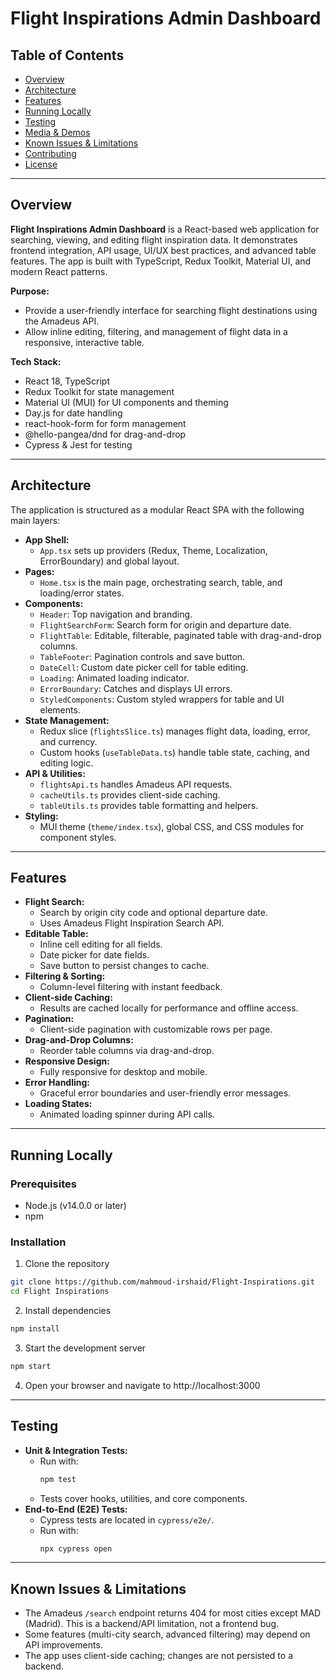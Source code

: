 # Flight Inspirations Admin Dashboard

## Table of Contents

- [Overview](#overview)
- [Architecture](#architecture)
- [Features](#features)
- [Running Locally](#running-locally)
- [Testing](#testing)
- [Media & Demos](#media--demos)
- [Known Issues & Limitations](#known-issues--limitations)
- [Contributing](#contributing)
- [License](#license)

---

## Overview

**Flight Inspirations Admin Dashboard** is a React-based web application for searching, viewing, and editing flight inspiration data. It demonstrates frontend integration, API usage, UI/UX best practices, and advanced table features. The app is built with TypeScript, Redux Toolkit, Material UI, and modern React patterns.

**Purpose:**

- Provide a user-friendly interface for searching flight destinations using the Amadeus API.
- Allow inline editing, filtering, and management of flight data in a responsive, interactive table.

**Tech Stack:**

- React 18, TypeScript
- Redux Toolkit for state management
- Material UI (MUI) for UI components and theming
- Day.js for date handling
- react-hook-form for form management
- @hello-pangea/dnd for drag-and-drop
- Cypress & Jest for testing

---

## Architecture

The application is structured as a modular React SPA with the following main layers:

- **App Shell:**
  - `App.tsx` sets up providers (Redux, Theme, Localization, ErrorBoundary) and global layout.
- **Pages:**
  - `Home.tsx` is the main page, orchestrating search, table, and loading/error states.
- **Components:**
  - `Header`: Top navigation and branding.
  - `FlightSearchForm`: Search form for origin and departure date.
  - `FlightTable`: Editable, filterable, paginated table with drag-and-drop columns.
  - `TableFooter`: Pagination controls and save button.
  - `DateCell`: Custom date picker cell for table editing.
  - `Loading`: Animated loading indicator.
  - `ErrorBoundary`: Catches and displays UI errors.
  - `StyledComponents`: Custom styled wrappers for table and UI elements.
- **State Management:**
  - Redux slice (`flightsSlice.ts`) manages flight data, loading, error, and currency.
  - Custom hooks (`useTableData.ts`) handle table state, caching, and editing logic.
- **API & Utilities:**
  - `flightsApi.ts` handles Amadeus API requests.
  - `cacheUtils.ts` provides client-side caching.
  - `tableUtils.ts` provides table formatting and helpers.
- **Styling:**
  - MUI theme (`theme/index.tsx`), global CSS, and CSS modules for component styles.

---

## Features

- **Flight Search:**
  - Search by origin city code and optional departure date.
  - Uses Amadeus Flight Inspiration Search API.
- **Editable Table:**
  - Inline cell editing for all fields.
  - Date picker for date fields.
  - Save button to persist changes to cache.
- **Filtering & Sorting:**
  - Column-level filtering with instant feedback.
- **Client-side Caching:**
  - Results are cached locally for performance and offline access.
- **Pagination:**
  - Client-side pagination with customizable rows per page.
- **Drag-and-Drop Columns:**
  - Reorder table columns via drag-and-drop.
- **Responsive Design:**
  - Fully responsive for desktop and mobile.
- **Error Handling:**
  - Graceful error boundaries and user-friendly error messages.
- **Loading States:**
  - Animated loading spinner during API calls.

---

## Running Locally

### Prerequisites

- Node.js (v14.0.0 or later)
- npm

### Installation

1. Clone the repository

```bash
git clone https://github.com/mahmoud-irshaid/Flight-Inspirations.git
cd Flight Inspirations
```

2. Install dependencies

```bash
npm install
```

3. Start the development server

```bash
npm start
```

4. Open your browser and navigate to http://localhost:3000

---

## Testing

- **Unit & Integration Tests:**
  - Run with:
    ```bash
    npm test
    ```
  - Tests cover hooks, utilities, and core components.
- **End-to-End (E2E) Tests:**
  - Cypress tests are located in `cypress/e2e/`.
  - Run with:
    ```bash
    npx cypress open
    ```

---

## Known Issues & Limitations

- The Amadeus `/search` endpoint returns 404 for most cities except MAD (Madrid). This is a backend/API limitation, not a frontend bug.
- Some features (multi-city search, advanced filtering) may depend on API improvements.
- The app uses client-side caching; changes are not persisted to a backend.
